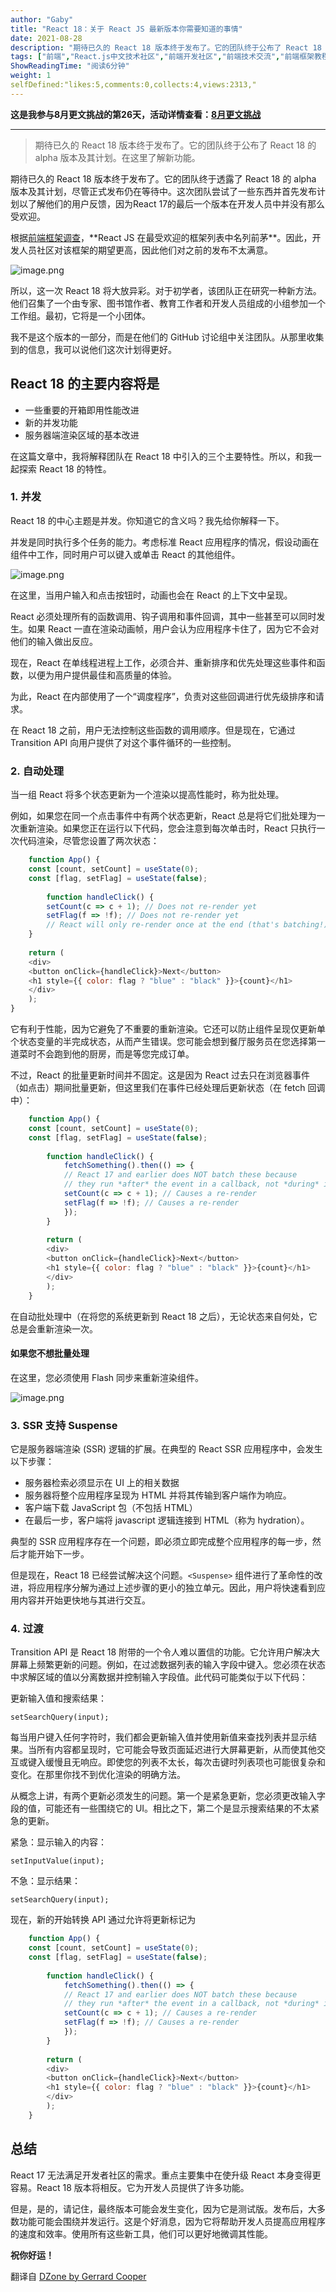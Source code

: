 ```yaml
---
author: "Gaby"
title: "React 18：关于 React JS 最新版本你需要知道的事情"
date: 2021-08-28
description: "期待已久的 React 18 版本终于发布了。它的团队终于公布了 React 18 的 alpha 版本及其计划。在这里了解新功能。"
tags: ["前端","React.js中文技术社区","前端开发社区","前端技术交流","前端框架教程","JavaScript 学习资源","CSS 技巧与最佳实践","HTML5 最新动态","前端工程师职业发展","开源前端项目","前端技术趋势"]
ShowReadingTime: "阅读6分钟"
weight: 1
selfDefined:"likes:5,comments:0,collects:4,views:2313,"
---
```

**这是我参与8月更文挑战的第26天，活动详情查看：[8月更文挑战](https://juejin.cn/post/6987962113788493831 "https://juejin.cn/post/6987962113788493831")**

* * *

> 期待已久的 React 18 版本终于发布了。它的团队终于公布了 React 18 的 alpha 版本及其计划。在这里了解新功能。

期待已久的 React 18 版本终于发布了。它的团队终于透露了 React 18 的 alpha 版本及其计划，尽管正式发布仍在等待中。这次团队尝试了一些东西并首先发布计划以了解他们的用户反馈，因为React 17的最后一个版本在开发人员中并没有那么受欢迎。

根据[前端框架调查](https://link.juejin.cn?target=https%3A%2F%2F2019.stateofjs.com%2Ffront-end-frameworks%2F "https://2019.stateofjs.com/front-end-frameworks/")，**React JS 在最受欢迎的框架列表中名列前茅**。因此，开发人员社区对该框架的期望更高，因此他们对之前的发布不太满意。

![image.png](/images/jueJin/7a674dc637294e0.png)

所以，这一次 React 18 将大放异彩。对于初学者，该团队正在研究一种新方法。他们召集了一个由专家、图书馆作者、教育工作者和开发人员组成的小组参加一个工作组。最初，它将是一个小团体。

我不是这个版本的一部分，而是在他们的 GitHub 讨论组中关注团队。从那里收集到的信息，我可以说他们这次计划得更好。

React 18 的主要内容将是
----------------

*   一些重要的开箱即用性能改进
*   新的并发功能
*   服务器端渲染区域的基本改进

在这篇文章中，我将解释团队在 React 18 中引入的三个主要特性。所以，和我一起探索 React 18 的特性。

### 1. 并发 

React 18 的中心主题是并发。你知道它的含义吗？我先给你解释一下。

并发是同时执行多个任务的能力。考虑标准 React 应用程序的情况，假设动画在组件中工作，同时用户可以键入或单击 React 的其他组件。

![image.png](/images/jueJin/d492fbe6902d431.png)

在这里，当用户输入和点击按钮时，动画也会在 React 的上下文中呈现。

React 必须处理所有的函数调用、钩子调用和事件回调，其中一些甚至可以同时发生。如果 React 一直在渲染动画帧，用户会认为应用程序卡住了，因为它不会对他们的输入做出反应。

现在，React 在单线程进程上工作，必须合并、重新排序和优先处理这些事件和函数，以便为用户提供最佳和高质量的体验。

为此，React 在内部使用了一个“调度程序”，负责对这些回调进行优先级排序和请求。

在 React 18 之前，用户无法控制这些函数的调用顺序。但是现在，它通过 Transition API 向用户提供了对这个事件循环的一些控制。

### 2. 自动处理

当一组 React 将多个状态更新为一个渲染以提高性能时，称为批处理。

例如，如果您在同一个点击事件中有两个状态更新，React 总是将它们批处理为一次重新渲染。如果您正在运行以下代码，您会注意到每次单击时，React 只执行一次代码渲染，尽管您设置了两次状态：

```js
    function App() {
    const [count, setCount] = useState(0);
    const [flag, setFlag] = useState(false);
    
        function handleClick() {
        setCount(c => c + 1); // Does not re-render yet
        setFlag(f => !f); // Does not re-render yet
        // React will only re-render once at the end (that's batching!)
    }
    
    return (
    <div>
    <button onClick={handleClick}>Next</button>
    <h1 style={{ color: flag ? "blue" : "black" }}>{count}</h1>
    </div>
    );
}
```

它有利于性能，因为它避免了不重要的重新渲染。它还可以防止组件呈现仅更新单个状态变量的半完成状态，从而产生错误。您可能会想到餐厅服务员在您选择第一道菜时不会跑到他的厨房，而是等您完成订单。 

不过，React 的批量更新时间并不固定。这是因为 React 过去只在浏览器事件（如点击）期间批量更新，但这里我们在事件已经处理后更新状态（在 fetch 回调中）：

```js
    function App() {
    const [count, setCount] = useState(0);
    const [flag, setFlag] = useState(false);
    
        function handleClick() {
            fetchSomething().then(() => {
            // React 17 and earlier does NOT batch these because
            // they run *after* the event in a callback, not *during* it
            setCount(c => c + 1); // Causes a re-render
            setFlag(f => !f); // Causes a re-render
            });
        }
        
        return (
        <div>
        <button onClick={handleClick}>Next</button>
        <h1 style={{ color: flag ? "blue" : "black" }}>{count}</h1>
        </div>
        );
    }
```

在自动批处理中（在将您的系统更新到 React 18 之后），无论状态来自何处，它总是会重新渲染一次。

#### 如果您不想批量处理

在这里，您必须使用 Flash 同步来重新渲染组件。

![image.png](/images/jueJin/a1573c965283436.png)

### 3. SSR 支持 Suspense

它是服务器端渲染 (SSR) 逻辑的扩展。在典型的 React SSR 应用程序中，会发生以下步骤：

*   服务器检索必须显示在 UI 上的相关数据
*   服务器将整个应用程序呈现为 HTML 并将其传输到客户端作为响应。
*   客户端下载 JavaScript 包（不包括 HTML）
*   在最后一步，客户端将 javascript 逻辑连接到 HTML（称为 hydration）。

典型的 SSR 应用程序存在一个问题，即必须立即完成整个应用程序的每一步，然后才能开始下一步。 

但是现在，React 18 已经尝试解决这个问题。`<Suspense>` 组件进行了革命性的改进，将应用程序分解为通过上述步骤的更小的独立单元。因此，用户将快速看到应用内容并开始更快地与其进行交互。

### 4. 过渡

Transition API 是 React 18 附带的一个令人难以置信的功能。它允许用户解决大屏幕上频繁更新的问题。例如，在过滤数据列表的输入字段中键入。您必须在状态中求解区域的值以分离数据并控制输入字段值。此代码可能类似于以下代码：

更新输入值和搜索结果：

`setSearchQuery(input);`

每当用户键入任何字符时，我们都会更新输入值并使用新值来查找列表并显示结果。当所有内容都呈现时，它可能会导致页面延迟进行大屏幕更新，从而使其他交互或键入缓慢且无响应。即使您的列表不太长，每次击键时列表项也可能很复杂和变化。在那里你找不到优化渲染的明确方法。

从概念上讲，有两个更新必须发生的问题。第一个是紧急更新，您必须更改输入字段的值，可能还有一些围绕它的 UI。相比之下，第二个是显示搜索结果的不太紧急的更新。

紧急：显示输入的内容：

`setInputValue(input);`

不急：显示结果：

`setSearchQuery(input);`

现在，新的开始转换 API 通过允许将更新标记为

```js
    function App() {
    const [count, setCount] = useState(0);
    const [flag, setFlag] = useState(false);
    
        function handleClick() {
            fetchSomething().then(() => {
            // React 17 and earlier does NOT batch these because
            // they run *after* the event in a callback, not *during* it
            setCount(c => c + 1); // Causes a re-render
            setFlag(f => !f); // Causes a re-render
            });
        }
        
        return (
        <div>
        <button onClick={handleClick}>Next</button>
        <h1 style={{ color: flag ? "blue" : "black" }}>{count}</h1>
        </div>
        );
    }
```

总结
--

React 17 无法满足开发者社区的需求。重点主要集中在使升级 React 本身变得更容易。React 18 版本将相反。它为开发人员提供了许多功能。 

但是，是的，请记住，最终版本可能会发生变化，因为它是测试版。发布后，大多数功能可能会围绕并发运行。这是个好消息，因为它将帮助开发人员提高应用程序的速度和效率。使用所有这些新工具，他们可以更好地微调其性能。

**祝你好运！**

翻译自 [DZone by Gerrard Cooper](https://link.juejin.cn?target=https%3A%2F%2Fdzone.com%2Farticles%2Freact-18-things-you-need-to-know-about-react-js-la "https://dzone.com/articles/react-18-things-you-need-to-know-about-react-js-la")